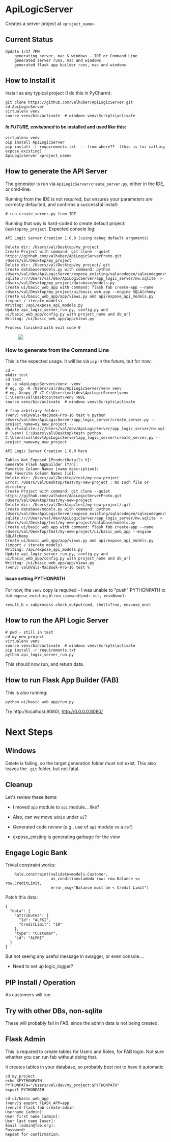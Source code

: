 # ApiLogicServer

Creates a server project at ```<project_name>```.

## Current Status

    Update 1/17 7PM
        generating server, mac & windows - IDE or Command Line
        generated server runs, mac and windows
        generated flask app builder runs, mac and windows

## How to Install it

Install as any typical project (I do this in PyCharm):

```
git clone https://github.com/valhuber/ApiLogicServer.git
cd ApiLogicServer
virtualenv venv
source venv/bin/activate  # windows venv\Scripts\activate
```

#### *In FUTURE, envisioned* to be installed and used like this:
```
virtualenv venv
pip install ApiLogicServer
pip install -r requirements.txt  -- from where??  (this is for calling expose_existing)
ApiLogicServer <project_name>
```


## How to generate the API Server
The generator is run via
```ApiLogicServer/create_server.py```, either
in the IDE, or cmd-line. 

Running from the IDE is not required, but ensures your parameters are correctly
defaulted, and confirms a successful install:

```
# run create_server.py from IDE
```
Running that way is hard-coded to create default project: ```Desktop/my_project```.
Expected console log:

```
API Logic Server Creation 1.0.0 (using debug default arguments)

Delete dir: /Users/val/Desktop/my_project
Create Project with command: git clone --quiet https://github.com/valhuber/ApiLogicServerProto.git /Users/val/Desktop/my_project
Delete dir: /Users/val/Desktop/my_project/.git
Create database/models.py with command: python /Users/val/dev/ApiLogicServer/expose_existing/sqlacodegen/sqlacodegen/main.py sqlite:////Users/val/dev/ApiLogicServer/app_logic_server/nw.sqlite  > /Users/val/Desktop/my_project/database/models.py
Create ui/basic_web_app with command: flask fab create-app --name /Users/val/Desktop/my_project/ui/basic_web_app --engine SQLAlchemy
Create ui/basic_web_app/app/views.py and api/expose_api_models.py (import / iterate models)
Writing: /api/expose_api_models.py
Update api_logic_server_run.py, config.py and ui/basic_web_app/config.py with project_name and db_url
Writing: /ui/basic_web_app/app/views.py

Process finished with exit code 0
```


<figure><img src="images/apilogicserver-ide.png"></figure>

### How to generate from the Command Line
    
This is the expected usage.
It will be via ```pip``` in the future, but for now:

```
cd ~
mkdir test
cd test
cp -a <ApiLogicServer>/venv. venv
# eg, cp -R /Users/val/dev/ApiLogicServer/venv venv
# eg, Xcopy /E /I C:\Users\val\dev\ApiLogicServer\venv C:\Users\val\Desktop\test\venv >NUL
source venv/bin/activate  # windows venv\Scripts\activate

# from arbitrary folder:
(venv) val@Vals-MacBook-Pro-16 test % python /Users/val/dev/ApiLogicServer/app_logic_server/create_server.py --project_name=my_new_project --db_url=sqlite:////Users/val/dev/ApiLogicServer/app_logic_server/nw.sqlite
# (venv) C:\Users\val\Desktop\test> python C:\Users\val\dev\ApiLogicServer\app_logic_server\create_server.py --project_name=my_new_project

API Logic Server Creation 1.0.0 here

Tables Not Exposed [ProductDetails_V]: 
Generate Flask AppBuilder [Y/n]: 
Favorite Column Names [name description]: 
Non Favorite Column Names [id]: 
Delete dir: /Users/val/Desktop/test/my-new-project
Error: /Users/val/Desktop/test/my-new-project : No such file or directory
Create Project with command: git clone --quiet https://github.com/valhuber/ApiLogicServerProto.git /Users/val/Desktop/test/my-new-project
Delete dir: /Users/val/Desktop/test/my-new-project/.git
Create database/models.py with command: python /Users/val/dev/ApiLogicServer/expose_existing/sqlacodegen/sqlacodegen/main.py sqlite:////Users/val/dev/ApiLogicServer/app_logic_server/nw.sqlite  > /Users/val/Desktop/test/my-new-project/database/models.py
Create ui/basic_web_app with command: flask fab create-app --name /Users/val/Desktop/test/my-new-project/ui/basic_web_app --engine SQLAlchemy
Create ui/basic_web_app/app/views.py and api/expose_api_models.py (import / iterate models)
Writing: /api/expose_api_models.py
Update api_logic_server_run.py, config.py and ui/basic_web_app/config.py with project_name and db_url
Writing: /ui/basic_web_app/app/views.py
(venv) val@Vals-MacBook-Pro-16 test % 
```

#### Issue setting PYTHONPATH
For now, the ```venv``` copy is required - I was unable to "push" PYTHONPATH to run ```expose_existing``` in ```run_command(cmd: str, env=None)```:
```
result_b = subprocess.check_output(cmd, shell=True, env=use_env)
```

## How to run the API Logic Server

```
# pwd - still in test
cd my_new_project
virtualenv venv
source venv/bin/activate  # windows venv\Scripts\activate
pip install -r requirements.txt
python api_logic_server_run.py
```

This should now run, and return data.

## How to run Flask App Builder (FAB)
This is also running:

```
python ui/basic_web_app/run.py
```
Try http://localhost:8080/, http://0.0.0.0:8080/
    
# Next Steps

## Windows
Delete is failing, so the target generation folder must
not exist.  This also leaves the ```.git``` folder,
but not fatal.


##  Cleanup
Let's review these items:

* I moved ```app``` module to ```api``` module... like?

* Also, can we move ```admin``` under ```ui```?

* Generated code review (e.g., use of ```api``` module vs a ```def```)

* expose_existing is generating garbage for the view

## Engage Logic Bank
Trivial constraint works:
```
    Rule.constraint(validate=models.Customer,
                    as_condition=lambda row: row.Balance <= row.CreditLimit,
                    error_msg="Balance must be < Credit Limit")

```
Patch this data:
```
{
  "data": {
    "attributes": {
      "Id": "ALFKI",
      "CreditLimit": "10"
    },
    "type": "Customer",
    "id": "ALFKI"
  }
}
```

But not seeing any useful message in swagger, or even console....
* Need to set up logic_logger?

## PIP Install / Operation
As customers will run.

## Try with other DBs, non-sqlite
These will probably fail in FAB,
since the admin data is not being created.

## Flask Admin
This is required to create tables for Users and Roles,
for FAB login.  Not sure whether you can run fab without doing that.

It creates tables in your database, so probably best
not to have it automatic.

```
cd my_project
echo $PYTHONPATH
PYTHONPATH="/Users/val/dev/my_project:$PYTHONPATH"
export PYTHONPATH

cd ui/basic_web_app
(venv)$ export FLASK_APP=app
(venv)$ flask fab create-admin
Username [admin]:
User first name [admin]:
User last name [user]:
Email [admin@fab.org]:
Password:
Repeat for confirmation:
```



